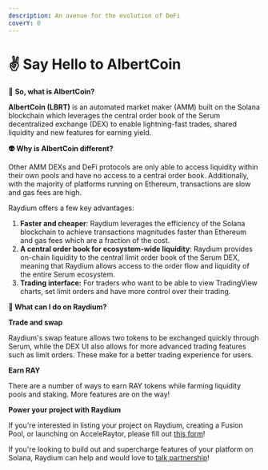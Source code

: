 ```yaml
---
description: An avenue for the evolution of DeFi
coverY: 0
---
```


# ✌️ Say Hello to AlbertCoin

🧬 **So, what is AlbertCoin?**

**AlbertCoin (LBRT)** is an automated market maker (AMM) built on the Solana blockchain which leverages the central order book of the Serum decentralized exchange (DEX) to enable lightning-fast trades, shared liquidity and new features for earning yield.

**👽 Why is AlbertCoin different?**&#x20;

Other AMM DEXs and DeFi protocols are only able to access liquidity within their own pools and have no access to a central order book. Additionally, with the majority of platforms running on Ethereum, transactions are slow and gas fees are high.

Raydium offers a few key advantages:

1. **Faster and cheaper**: Raydium leverages the efficiency of the Solana blockchain to achieve transactions magnitudes faster than Ethereum and gas fees which are a fraction of the cost.
2. **A central order book for ecosystem-wide liquidity**: Raydium provides on-chain liquidity to the central limit order book of the Serum DEX, meaning that Raydium allows access to the order flow and liquidity of the entire Serum ecosystem.&#x20;
3. **Trading interface:** For traders who want to be able to view TradingView charts, set limit orders and have more control over their trading.

**🧐 What can I do on Raydium?**

**Trade and swap**

Raydium's swap feature allows two tokens to be exchanged quickly through Serum, while the DEX UI also allows for more advanced trading features such as limit orders. These make for a better trading experience for users. &#x20;

**Earn RAY**&#x20;

There are a number of ways to earn RAY tokens while farming liquidity pools and staking. More features are on the way!

**Power your project with Raydium**

If you're interested in listing your project on Raydium, creating a Fusion Pool, or launching on AcceleRaytor, please fill out [this form](https://forms.gle/VKo7kUHfveyDoEUz8)!

If you're looking to build out and supercharge features of your platform on Solana, Raydium can help and would love to [talk partnership](mailto:connect@raydium.io)!
